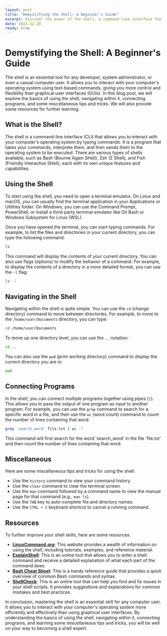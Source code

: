 ```yaml
---
layout: post
title: "Demystifying the Shell: A Beginner's Guide"
excerpt: Discover the power of the shell, a command-line interface that allows you to interact with your computer's operating system more directly and efficiently. Learn the basics of using the shell, navigating within it, and connecting programs using simple examples. Enhance your skills with miscellaneous tips and resources, including tab completion, command history, keyboard shortcuts, and helpful online tools. Embrace the command line and unlock the full potential of the shell!
date: 2022-12-28
ready: true
---
```


# Demystifying the Shell: A Beginner's Guide

The shell is an essential tool for any developer, system administrator, or even a casual computer user. It allows you to interact with your computer's operating system using text-based commands, giving you more control and flexibility than graphical user interfaces (GUIs). In this blog post, we will explore the basics of using the shell, navigating within it, connecting programs, and some miscellaneous tips and tricks. We will also provide some resources for further learning.

## What is the Shell?

The shell is a command-line interface (CLI) that allows you to interact with your computer's operating system by typing commands. It is a program that takes your commands, interprets them, and then sends them to the operating system to be executed. There are various types of shells available, such as Bash (Bourne Again SHell), Zsh (Z Shell), and Fish (Friendly Interactive SHell), each with its own unique features and capabilities.

## Using the Shell

To start using the shell, you need to open a terminal emulator. On Linux and macOS, you can usually find the terminal application in your Applications or Utilities folder. On Windows, you can use the Command Prompt, PowerShell, or install a third-party terminal emulator like Git Bash or Windows Subsystem for Linux (WSL).

Once you have opened the terminal, you can start typing commands. For example, to list the files and directories in your current directory, you can type the following command:

```bash
ls
```

This command will display the contents of your current directory. You can also use flags (options) to modify the behavior of a command. For example, to display the contents of a directory in a more detailed format, you can use the `-l` flag:

```bash
ls -l
```

## Navigating in the Shell

Navigating within the shell is quite simple. You can use the `cd` (change directory) command to move between directories. For example, to move to the `/home/user/Documents` directory, you can type:

```bash
cd /home/user/Documents
```

To move up one directory level, you can use the `..` notation:

```bash
cd ..
```

You can also use the `pwd` (print working directory) command to display the current directory you are in:

```bash
pwd
```

## Connecting Programs

In the shell, you can connect multiple programs together using pipes (`|`). This allows you to pass the output of one program as input to another program. For example, you can use the `grep` command to search for a specific word in a file, and then use the `wc` (word count) command to count the number of lines containing that word:

```bash
grep 'search_word' file.txt | wc -l
```

This command will first search for the word 'search_word' in the file 'file.txt' and then count the number of lines containing that word.

## Miscellaneous

Here are some miscellaneous tips and tricks for using the shell:

- Use the `history` command to view your command history.
- Use the `clear` command to clear the terminal screen.
- Use the `man` command followed by a command name to view the manual page for that command (e.g., `man ls`).
- Use the `TAB` key to auto-complete file and directory names.
- Use the `CTRL + C` keyboard shortcut to cancel a running command.

## Resources

To further improve your shell skills, here are some resources:

- **[LinuxCommand.org](https://linuxcommand.org/)**: This website provides a wealth of information on using the shell, including tutorials, examples, and reference material.
- **[ExplainShell](https://explainshell.com/)**: This is an online tool that allows you to enter a shell command and receive a detailed explanation of what each part of the command does.
- **[Bash Cheat Sheet](https://devhints.io/bash)**: This is a handy reference guide that provides a quick overview of common Bash commands and syntax.
- **[ShellCheck](https://www.shellcheck.net/)**: This is an online tool that can help you find and fix issues in your shell scripts. It provides suggestions and explanations for common mistakes and best practices.

In conclusion, mastering the shell is an essential skill for any computer user. It allows you to interact with your computer's operating system more efficiently and effectively than using graphical user interfaces. By understanding the basics of using the shell, navigating within it, connecting programs, and learning some miscellaneous tips and tricks, you will be well on your way to becoming a shell expert.